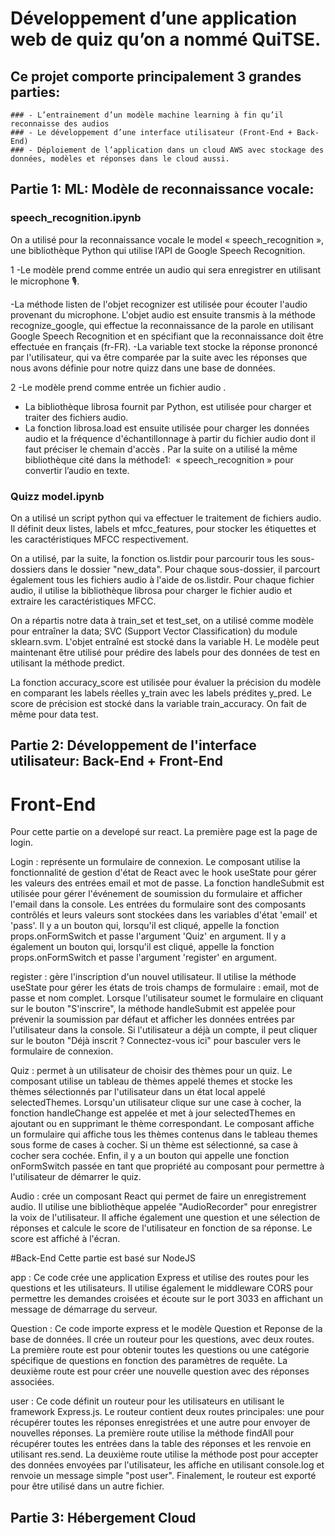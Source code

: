 # Développement d’une application web de quiz qu’on a nommé QuiTSE.

## Ce projet comporte principalement 3 grandes parties:
	### - L’entrainement d’un modèle machine learning à fin qu’il reconnaisse des audios 
	### - Le développement d’une interface utilisateur (Front-End + Back-End)
	### - Déploiement de l’application dans un cloud AWS avec stockage des données, modèles et réponses dans le cloud aussi.

## Partie 1: ML: Modèle de reconnaissance vocale:

### speech_recognition.ipynb

On a utilisé pour la reconnaissance vocale le model « speech_recognition », une bibliothèque Python qui utilise l’API de Google Speech Recognition.

1 -Le modèle prend comme entrée un audio qui sera enregistrer en utilisant le microphone 🎙.

-La méthode listen de l'objet recognizer est utilisée pour écouter l'audio provenant du microphone. L'objet audio est ensuite transmis à la méthode recognize_google, qui effectue la reconnaissance de la parole en utilisant Google Speech Recognition et en spécifiant que la reconnaissance doit être effectuée en français (fr-FR).
-La variable text stocke la réponse prononcé par l'utilisateur, qui va être comparée par la suite avec les réponses que nous avons définie pour notre quizz dans une base de données.

2 -Le modèle prend comme entrée un fichier audio .
  - La bibliothèque librosa fournit par Python, est utilisée pour charger et traiter des fichiers audio.
  -  La fonction librosa.load est ensuite utilisée pour charger les données audio et la fréquence d'échantillonnage à partir du fichier audio dont il faut préciser le chemain d'accès .
 Par la suite on a utilisé la même bibliothèque cité dans la méthode1:  « speech_recognition » pour convertir l’audio en texte.



### Quizz model.ipynb

On a utilisé un script python qui va effectuer le traitement de fichiers audio. Il définit deux listes, labels et mfcc_features, pour stocker les étiquettes et les caractéristiques MFCC respectivement.

On a utilisé, par la suite, la fonction os.listdir pour parcourir tous les sous-dossiers dans le dossier "new_data". Pour chaque sous-dossier, il parcourt également tous les fichiers audio à l'aide de os.listdir. Pour chaque fichier audio, il utilise la bibliothèque librosa pour charger le fichier audio et extraire les caractéristiques MFCC.

On a répartis notre data à train_set et test_set, on a utilisé comme modèle pour entraîner la data; SVC (Support Vector Classification) du module sklearn.svm. L'objet entraîné est stocké dans la variable H. Le modèle peut maintenant être utilisé pour prédire des labels pour des données de test en utilisant la méthode predict.

La fonction accuracy_score est utilisée pour évaluer la précision du modèle en comparant les labels réelles y_train avec les labels prédites y_pred. Le score de précision est stocké dans la variable train_accuracy. On fait de même pour data test. 

## Partie 2: Développement de l'interface utilisateur: Back-End + Front-End
# Front-End
Pour cette partie on a developé sur react. La première page est la page de login. 

Login : représente un formulaire de connexion. Le composant utilise la fonctionnalité de gestion d'état de React avec le hook useState pour gérer les valeurs des entrées email et mot de passe. La fonction handleSubmit est utilisée pour gérer l'événement de soumission du formulaire et afficher l'email dans la console. Les entrées du formulaire sont des composants contrôlés et leurs valeurs sont stockées dans les variables d'état 'email' et 'pass'. Il y a un bouton qui, lorsqu'il est cliqué, appelle la fonction props.onFormSwitch et passe l'argument 'Quiz' en argument. Il y a également un bouton qui, lorsqu'il est cliqué, appelle la fonction props.onFormSwitch et passe l'argument 'register' en argument.

register : gère l'inscription d'un nouvel utilisateur. Il utilise la méthode useState pour gérer les états de trois champs de formulaire : email, mot de passe et nom complet. Lorsque l'utilisateur soumet le formulaire en cliquant sur le bouton "S'inscrire", la méthode handleSubmit est appelée pour prévenir la soumission par défaut et afficher les données entrées par l'utilisateur dans la console. Si l'utilisateur a déjà un compte, il peut cliquer sur le bouton "Déjà inscrit ? Connectez-vous ici" pour basculer vers le formulaire de connexion.

Quiz : permet à un utilisateur de choisir des thèmes pour un quiz. Le composant utilise un tableau de thèmes appelé themes et stocke les thèmes sélectionnés par l'utilisateur dans un état local appelé selectedThemes.
Lorsqu'un utilisateur clique sur une case à cocher, la fonction handleChange est appelée et met à jour selectedThemes en ajoutant ou en supprimant le thème correspondant.
Le composant affiche un formulaire qui affiche tous les thèmes contenus dans le tableau themes sous forme de cases à cocher. Si un thème est sélectionné, sa case à cocher sera cochée.
Enfin, il y a un bouton qui appelle une fonction onFormSwitch passée en tant que propriété au composant pour permettre à l'utilisateur de démarrer le quiz.

Audio : crée un composant React qui permet de faire un enregistrement audio. Il utilise une bibliothèque appelée "AudioRecorder" pour enregistrer la voix de l'utilisateur. Il affiche également une question et une sélection de réponses et calcule le score de l'utilisateur en fonction de sa réponse. Le score est affiché à l'écran.

#Back-End
Cette partie est basé sur NodeJS

app : Ce code crée une application Express et utilise des routes pour les questions et les utilisateurs. Il utilise également le middleware CORS pour permettre les demandes croisées et écoute sur le port 3033 en affichant un message de démarrage du serveur.

Question : Ce code importe express et le modèle Question et Reponse de la base de données.
Il crée un routeur pour les questions, avec deux routes. La première route est pour obtenir toutes les questions ou une catégorie spécifique de questions en fonction des paramètres de requête. La deuxième route est pour créer une nouvelle question avec des réponses associées.

user : Ce code définit un routeur pour les utilisateurs en utilisant le framework Express.js. Le routeur contient deux routes principales: une pour récupérer toutes les réponses enregistrées et une autre pour envoyer de nouvelles réponses. La première route utilise la méthode findAll pour récupérer toutes les entrées dans la table des réponses et les renvoie en utilisant res.send. La deuxième route utilise la méthode post pour accepter des données envoyées par l'utilisateur, les affiche en utilisant console.log et renvoie un message simple "post user". Finalement, le routeur est exporté pour être utilisé dans un autre fichier.


 
## Partie 3: Hébergement Cloud









